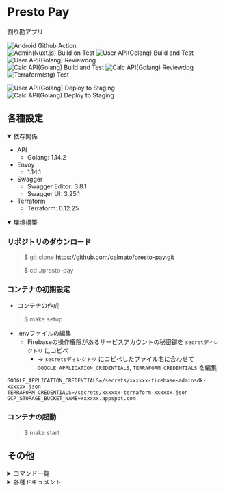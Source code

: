 # Presto Pay

割り勘アプリ

![Android Github Action](https://github.com/calmato/presto-pay/workflows/Android%20Build%20and%20Test/badge.svg)  
![Admin(Nuxt.js) Build on Test](https://github.com/calmato/presto-pay/workflows/Admin(Nuxt.js)%20Build%20and%20Test/badge.svg)  
![User API(Golang) Build and Test](https://github.com/calmato/presto-pay/workflows/User%20API(Golang)%20Build%20and%20Test/badge.svg)
![User API(Golang) Reviewdog](https://github.com/calmato/presto-pay/workflows/User%20API(Golang)%20Reviewdog/badge.svg)  
![Calc API(Golang) Build and Test](https://github.com/calmato/presto-pay/workflows/Calc%20API(Golang)%20Build%20and%20Test/badge.svg)
![Calc API(Golang) Reviewdog](https://github.com/calmato/presto-pay/workflows/Calc%20API(Golang)%20Reviewdog/badge.svg)  
![Terraform(stg) Test](https://github.com/calmato/presto-pay/workflows/Terraform(stg)%20Test/badge.svg)  

![User API(Golang) Deploy to Staging](https://github.com/calmato/presto-pay/workflows/User%20API(Golang)%20Deploy%20to%20Staging/badge.svg)
![Calc API(Golang) Deploy to Staging](https://github.com/calmato/presto-pay/workflows/Calc%20API(Golang)%20Deploy%20to%20Staging/badge.svg)

## 各種設定

<details open>
<summary>依存関係</summary>

* API
  * Golang: 1.14.2
* Envoy
  * 1.14.1
* Swagger
  * Swagger Editor: 3.8.1
  * Swagger UI: 3.25.1
* Terraform
  * Terraform: 0.12.25
</details>

<details open>
<summary>環境構築</summary>

### リポジトリのダウンロード

> $ git clone https://github.com/calmato/presto-pay.git

> $ cd ./presto-pay

### コンテナの初期設定

* コンテナの作成

> $ make setup

* .envファイルの編集
  * Firebaseの操作権限があるサービスアカウントの秘密鍵を `secretディレクトリ` にコピペ
    * -> `secretsディレクトリ` にコピペしたファイル名に合わせて `GOOGLE_APPLICATION_CREDENTIALS`, `TERRAFORM_CREDENTIALS` を編集

```.env
GOOGLE_APPLICATION_CREDENTIALS=/secrets/xxxxxx-firebase-adminsdk-xxxxxx.json
TERRAFORM_CREDENTIALS=/secrets/xxxxxx-terraform-xxxxxx.json
GCP_STORAGE_BUCKET_NAME=xxxxxx.appspot.com
```

### コンテナの起動

> $ make start

</details>

## その他

<details>
<summary>コマンド一覧</summary>

|     コマンド      |                                                                                        |
| :---------------- | :------------------------------------------------------------------------------------- |
| make setup        | * 初回のみ実行                                                                         |
| make install      | * コンテナ内にライブラリをインストール<br>* ライブラリを更新する際はこのコマンドを使用 |
| make start        | * コンテナの起動                                                                       |
| make stop         | * コンテナの停止                                                                       |
| make logs         | * コンテナのログを取得                                                                 |
| make swagger-open | * API仕様書を見る                                                                        |
</details>

<details>
<summary>各種ドキュメント</summary>

* [01_specification](./docs/01_specification/README.md)
* [11_frontend](./docs/11_frontend/README.md)
  * [01_native](./docs/11_frontend/01_native/README.md)
    * [01_design](./docs/11_frontend/01_native/01_design/README.md)
    * [11_ios](./docs/11_frontend/01_native/11_ios/README.md)
    * [12_android](./docs/11_frontend/01_native/12_android/README.md)
  * [02_web](./docs/11_frontend/02_web/README.md)
    * [01_design](./docs/11_frontend/02_web/01_design/README.md)
* [12_backend](./docs/12_backend/README.md)
  * [01_design](./docs/12_backend/01_design/README.md)
  * [11_user](./docs/12_backend/11_user/README.md)
  * [12_calc](./docs/12_backend/12_calc/README.md)
  * [13_payment](./docs/12_backend/13_payment/README.md)
  * [21_swagger](./docs/12_backend/21_swagger/README.md)
* [13_infrastructure](./docs/13_infrastructure/README.md)
  * [01_design](./docs/13_infrastructure/01_design/README.md)
  * [11_gcp](./docs/13_infrastructure/11_gcp/README.md)
  * [12_firebase](./docs/13_infrastructure/12_firebase/README.md)
  * [21_docker](./docs/13_infrastructure/21_docker/README.md)
  * [22_kubernetes](./docs/13_infrastructure/22_kubernetes/README.md)
  * [31_github-actions](./docs/13_infrastructure/31_github-actions/README.md)
  * [32_terraform](./docs/13_infrastructure/32_terraform/README.md)
</details>
